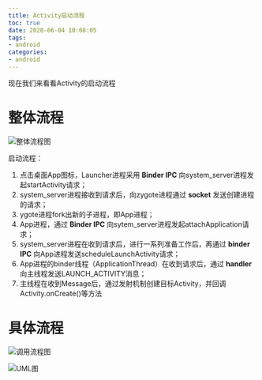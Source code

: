 ```yaml
---
title: Activity启动流程
toc: true
date: 2020-06-04 10:08:05
tags:
- android
categories:
- android
---
```

现在我们来看看Activity的启动流程
<!--more-->
# 整体流程
![整体流程图](http://gityuan.com/images/activity/start_activity_process.jpg)

启动流程：

1. 点击桌面App图标，Launcher进程采用 **Binder IPC** 向system_server进程发起startActivity请求；
2. system_server进程接收到请求后，向zygote进程通过 **socket** 发送创建进程的请求；
3. ygote进程fork出新的子进程，即App进程；
4. App进程，通过 **Binder IPC** 向sytem_server进程发起attachApplication请求；
5. system_server进程在收到请求后，进行一系列准备工作后，再通过 **binder IPC** 向App进程发送scheduleLaunchActivity请求；
6. App进程的binder线程（ApplicationThread）在收到请求后，通过 **handler** 向主线程发送LAUNCH_ACTIVITY消息；
7. 主线程在收到Message后，通过发射机制创建目标Activity，并回调Activity.onCreate()等方法

# 具体流程
![调用流程图](https://upload-images.jianshu.io/upload_images/16327616-5a67121fb3c8b87e.jpg)

![UML图](startActivity.jpg)
